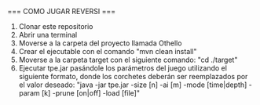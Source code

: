 === COMO JUGAR REVERSI ===

1) Clonar este repositorio
2) Abrir una terminal
3) Moverse a la carpeta del proyecto llamada Othello
3) Crear el ejecutable con el comando "mvn clean install"
4) Moverse a la carpeta target con el siguiente comando: "cd ./target"
5) Ejecutar tpe.jar pasándole los parámetros del juego utilizando el siguiente formato, donde los corchetes deberán ser reemplazados por el valor deseado:
        "java -jar tpe.jar -size [n] -ai [m] -mode [time|depth] -param [k] -prune [on|off] -load [file]"
